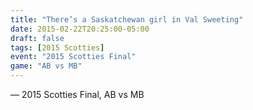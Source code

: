 ```yaml
---
title: "There’s a Saskatchewan girl in Val Sweeting"
date: 2015-02-22T20:25:00-05:00
draft: false
tags: [2015 Scotties]
event: "2015 Scotties Final"
game: "AB vs MB"
---
```

— 2015 Scotties Final, AB vs MB
<!--more--> 